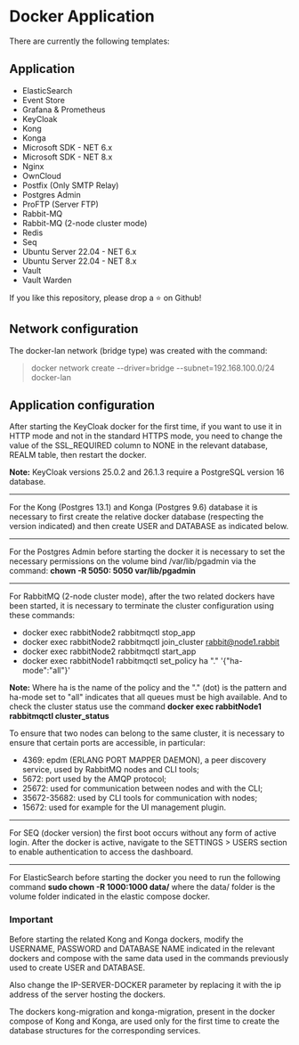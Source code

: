 # Docker Application

There are currently the following templates:

## Application

- ElasticSearch
- Event Store
- Grafana & Prometheus
- KeyCloak
- Kong
- Konga
- Microsoft SDK - NET 6.x
- Microsoft SDK - NET 8.x
- Nginx
- OwnCloud
- Postfix (Only SMTP Relay)
- Postgres Admin
- ProFTP (Server FTP)
- Rabbit-MQ
- Rabbit-MQ (2-node cluster mode)
- Redis
- Seq
- Ubuntu Server 22.04 - NET 6.x
- Ubuntu Server 22.04 - NET 8.x
- Vault
- Vault Warden

If you like this repository, please drop a ⭐ on Github!

## Network configuration

The docker-lan network (bridge type) was created with the command: 

> docker network create --driver=bridge --subnet=192.168.100.0/24 docker-lan

## Application configuration

After starting the KeyCloak docker for the first time, if you want to use it in HTTP mode and not in the standard HTTPS mode, you need to change the value of the SSL_REQUIRED column to NONE in the relevant database, REALM table, then restart the docker.

**Note:** KeyCloak versions 25.0.2 and 26.1.3 require a PostgreSQL version 16 database.

---

For the Kong (Postgres 13.1) and Konga (Postgres 9.6) database it is necessary to first create the relative docker database (respecting the version indicated) and then create USER and DATABASE as indicated below.

---

For the Postgres Admin before starting the docker it is necessary to set the necessary permissions on the volume bind /var/lib/pgadmin via the command: <b>chown -R 5050: 5050 var/lib/pgadmin</b>

---

For RabbitMQ (2-node cluster mode), after the two related dockers have been started, it is necessary to terminate the cluster configuration using these commands:

- docker exec rabbitNode2 rabbitmqctl stop_app
- docker exec rabbitNode2 rabbitmqctl join_cluster rabbit@node1.rabbit
- docker exec rabbitNode2 rabbitmqctl start_app
- docker exec rabbitNode1 rabbitmqctl set_policy ha "." '{"ha-mode":"all"}'

**Note:** Where ha is the name of the policy and the "." (dot) is the pattern and ha-mode set to "all" indicates that all queues must be high available. And to check the cluster status use the command **docker exec rabbitNode1 rabbitmqctl cluster_status**

To ensure that two nodes can belong to the same cluster, it is necessary to ensure that certain ports are accessible, in particular:

- 4369: epdm (ERLANG PORT MAPPER DAEMON), a peer discovery service, used by RabbitMQ nodes and CLI tools;
- 5672: port used by the AMQP protocol;
- 25672: used for communication between nodes and with the CLI;
- 35672-35682: used by CLI tools for communication with nodes;
- 15672: used for example for the UI management plugin.

---

For SEQ (docker version) the first boot occurs without any form of active login. After the docker is active, navigate to the SETTINGS > USERS section to enable authentication to access the dashboard.

---

For ElasticSearch before starting the docker you need to run the following command **sudo chown -R 1000:1000 data/** where the data/ folder is the volume folder indicated in the elastic compose docker.

### Important

Before starting the related Kong and Konga dockers, modify the USERNAME, PASSWORD and DATABASE NAME indicated in the relevant dockers and compose with the same data used in the commands previously used to create USER and DATABASE.

Also change the IP-SERVER-DOCKER parameter by replacing it with the ip address of the server hosting the dockers.

The dockers kong-migration and konga-migration, present in the docker compose of Kong and Konga, are used only for the first time to create the database structures for the corresponding services.
